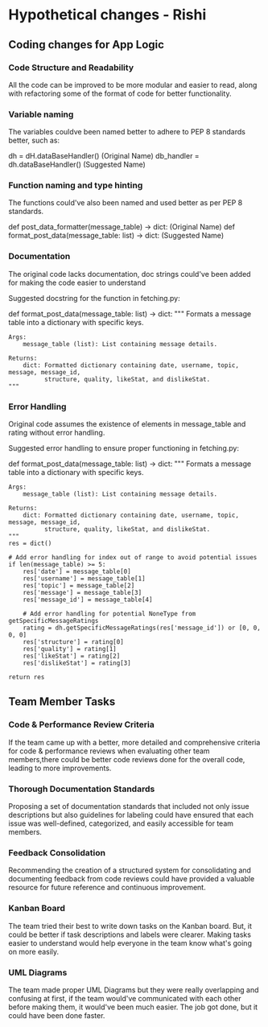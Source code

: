 # Hypothetical changes - Rishi

## Coding changes for App Logic

### Code Structure and Readability
All the code can be improved to be more modular and easier to read, along with refactoring some of the format
of code for better functionality.

### Variable naming
The variables couldve been named better to adhere to PEP 8 standards better, such as:

dh = dH.dataBaseHandler() (Original Name)
db_handler = dh.dataBaseHandler() (Suggested Name)

### Function naming and type hinting
The functions could've also been named and used better as 
per PEP 8 standards.

def post_data_formatter(message_table) -> dict: (Original Name)
def format_post_data(message_table: list) -> dict: (Suggested Name)

### Documentation

The original code lacks documentation, doc strings 
could've been added for making the code easier to 
understand

Suggested docstring for the function in fetching.py:

def format_post_data(message_table: list) -> dict:
    """
    Formats a message table into a dictionary with specific keys.

    Args:
        message_table (list): List containing message details.

    Returns:
        dict: Formatted dictionary containing date, username, topic, message, message_id,
              structure, quality, likeStat, and dislikeStat.
    """

### Error Handling

Original code assumes the existence of elements in 
message_table and rating without error handling.

Suggested error handling to ensure proper functioning in 
fetching.py:

def format_post_data(message_table: list) -> dict:
    """
    Formats a message table into a dictionary with specific keys.

    Args:
        message_table (list): List containing message details.

    Returns:
        dict: Formatted dictionary containing date, username, topic, message, message_id,
              structure, quality, likeStat, and dislikeStat.
    """
    res = dict()

    # Add error handling for index out of range to avoid potential issues
    if len(message_table) >= 5:
        res['date'] = message_table[0]
        res['username'] = message_table[1]
        res['topic'] = message_table[2]
        res['message'] = message_table[3]
        res['message_id'] = message_table[4]

        # Add error handling for potential NoneType from getSpecificMessageRatings
        rating = dh.getSpecificMessageRatings(res['message_id']) or [0, 0, 0, 0]
        res['structure'] = rating[0]
        res['quality'] = rating[1]
        res['likeStat'] = rating[2]
        res['dislikeStat'] = rating[3]

    return res

## Team Member Tasks

### Code & Performance Review Criteria
If the team came up with a better, more detailed and comprehensive criteria for code & performance reviews when evaluating other team 
members,there could be better code reviews done for the overall code, leading to more improvements.

### Thorough Documentation Standards 
Proposing a set of documentation standards that included not only issue descriptions but also guidelines for labeling could have ensured 
that each issue was well-defined, categorized, and easily accessible for team members.

### Feedback Consolidation
Recommending the creation of a structured system for consolidating and documenting feedback from code reviews could have provided a
valuable resource for future reference and continuous improvement.

### Kanban Board
The team tried their best to write down tasks on the Kanban board. But, it could be better if task descriptions and labels were clearer.
Making tasks easier to understand would help everyone in the team know what's going on more easily.

### UML Diagrams
The team made proper UML Diagrams but they were really overlapping and confusing at first, if the team would've communicated with each
other before making them, it would've been much easier. The job got done, but it could have been done faster.